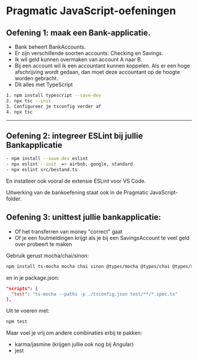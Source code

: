 # Pragmatic JavaScript-oefeningen

## Oefening 1: maak een Bank-applicatie.

- Bank beheert BankAccounts.
- Er zijn verschillende soorten accounts: Checking en Savings.
- Ik wil geld kunnen overmaken van account A naar B.
- Bij een account wil ik een accountant kunnen koppelen. Als er een hoge afschrijving wordt gedaan, dan moet deze accountant op de hoogte worden gebracht.
- Dit alles met TypeScript

```sh
1. npm install typescript --save-dev
2. npx tsc --init
3. Configureer je tsconfig verder af
4. npx tsc
```

---

## Oefening 2: integreer ESLint bij jullie Bankapplicatie

```sh
- npm install --save-dev eslint
- npx eslint --init  => airbnb, google, standard
- npx eslint src/bestand.ts
```

En installeer ook vooral de extensie ESLint voor VS Code.

Uitwerking van de bankoefening staat ook in de Pragmatic JavaScript-folder.

## Oefening 3: unittest jullie bankapplicatie:

- Of het transferren van money "correct" gaat
- Of je een foutmeldingen krijgt als je bij een SavingsAccount te veel geld over probeert te maken

Gebruik gerust mocha/chai/sinon:
```sh
npm install ts-mocha mocha chai sinon @types/mocha @types/chai @types/sinon --save-dev
```
en in je package.json:
```json
"scripts": {
  "test": "ts-mocha --paths -p ./tsconfig.json test/**/*.spec.ts"
},
```
Uit te voeren met:
```sh
npm test
```

Maar voel je vrij om andere combinaties erbij te pakken:
- karma/jasmine (krijgen jullie ook nog bij Angular)
- jest